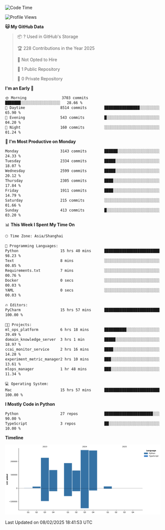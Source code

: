 <!--START_SECTION:waka-->
![Code Time](http://img.shields.io/badge/Code%20Time-100%20hrs%2015%20mins-blue)

![Profile Views](http://img.shields.io/badge/Profile%20Views-0-blue)

**🐱 My GitHub Data** 

> 📦 ? Used in GitHub's Storage 
 > 
> 🏆 228 Contributions in the Year 2025
 > 
> 🚫 Not Opted to Hire
 > 
> 📜 1 Public Repository 
 > 
> 🔑 0 Private Repository 
 > 
**I'm an Early 🐤** 

```text
🌞 Morning                3703 commits        ███████░░░░░░░░░░░░░░░░░░   28.66 % 
🌆 Daytime                8514 commits        ████████████████░░░░░░░░░   65.90 % 
🌃 Evening                543 commits         █░░░░░░░░░░░░░░░░░░░░░░░░   04.20 % 
🌙 Night                  160 commits         ░░░░░░░░░░░░░░░░░░░░░░░░░   01.24 % 
```
📅 **I'm Most Productive on Monday** 

```text
Monday                   3143 commits        ██████░░░░░░░░░░░░░░░░░░░   24.33 % 
Tuesday                  2334 commits        █████░░░░░░░░░░░░░░░░░░░░   18.07 % 
Wednesday                2599 commits        █████░░░░░░░░░░░░░░░░░░░░   20.12 % 
Thursday                 2305 commits        ████░░░░░░░░░░░░░░░░░░░░░   17.84 % 
Friday                   1911 commits        ████░░░░░░░░░░░░░░░░░░░░░   14.79 % 
Saturday                 215 commits         ░░░░░░░░░░░░░░░░░░░░░░░░░   01.66 % 
Sunday                   413 commits         █░░░░░░░░░░░░░░░░░░░░░░░░   03.20 % 
```


📊 **This Week I Spent My Time On** 

```text
🕑︎ Time Zone: Asia/Shanghai

💬 Programming Languages: 
Python                   15 hrs 40 mins      █████████████████████████   98.23 % 
Text                     8 mins              ░░░░░░░░░░░░░░░░░░░░░░░░░   00.85 % 
Requirements.txt         7 mins              ░░░░░░░░░░░░░░░░░░░░░░░░░   00.76 % 
Docker                   0 secs              ░░░░░░░░░░░░░░░░░░░░░░░░░   00.03 % 
YAML                     0 secs              ░░░░░░░░░░░░░░░░░░░░░░░░░   00.03 % 

🔥 Editors: 
PyCharm                  15 hrs 57 mins      █████████████████████████   100.00 % 

🐱‍💻 Projects: 
ml_ops_platform          6 hrs 18 mins       ██████████░░░░░░░░░░░░░░░   39.49 % 
domain_knowledge_server  3 hrs 1 min         █████░░░░░░░░░░░░░░░░░░░░   18.97 % 
ccai_monitor_service     2 hrs 16 mins       ████░░░░░░░░░░░░░░░░░░░░░   14.28 % 
experiment_metric_manager2 hrs 10 mins       ███░░░░░░░░░░░░░░░░░░░░░░   13.61 % 
mlops_manager            1 hr 48 mins        ███░░░░░░░░░░░░░░░░░░░░░░   11.34 % 

💻 Operating System: 
Mac                      15 hrs 57 mins      █████████████████████████   100.00 % 
```

**I Mostly Code in Python** 

```text
Python                   27 repos            ██████████████████████░░░   90.00 % 
TypeScript               3 repos             ██░░░░░░░░░░░░░░░░░░░░░░░   10.00 % 
```



**Timeline**

![Lines of Code chart](https://raw.githubusercontent.com/jixingyou/jixingyou/main/assets/bar_graph.png)


 Last Updated on 08/02/2025 18:41:53 UTC
<!--END_SECTION:waka-->